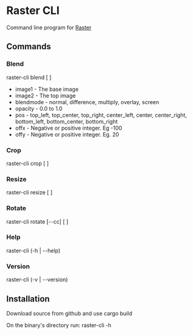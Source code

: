 # Raster CLI

Command line program for [Raster](https://github.com/kosinix/raster)

## Commands
### Blend
raster-cli blend <image1> <image2> [ <blendmode> <opacity> <pos> <offx> <offy> ]

* image1 - The base image
* image2 - The top image
* blendmode - normal, difference, multiply, overlay, screen
* opacity - 0.0 to 1.0
* pos - top_left, top_center, top_right, center_left, center, center_right, bottom_left, bottom_center, bottom_right
* offx - Negative or positive integer. Eg -100
* offy - Negative or positive integer. Eg. 20

### Crop
raster-cli crop <src> <dest> <width> <height> [ <pos> <offx> <offy> ]

### Resize
raster-cli resize <src> <dest> <width> <height> [ <resizemode> ]

### Rotate
raster-cli rotate <src> <dest> [--cc] <degrees> [ <bg> ]

### Help
raster-cli (-h | --help)

### Version
raster-cli (-v | --version)

## Installation

Download source from github and use cargo build

On the binary's directory run: raster-cli -h
